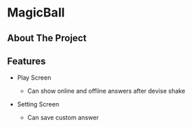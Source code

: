 # MagicBall
## About The Project

## Features
- Play Screen
   - Can show online and offline answers after devise shake

- Setting Screen 
   - Can save custom answer
